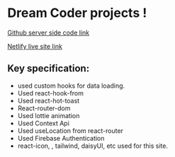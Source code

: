 

# Dream Coder projects !

[Github server side code link](https://github.com/programming-hero-web-course2/b6-quiz-crackerz-atikdev-bd.git)


[Netlify live site link](https://quiz-camp-site.netlify.app/)

## Key specification:
* used custom hooks for data loading.
* Used react-hook-from
* Used react-hot-toast
* React-router-dom
* Used lottie animation
* Used Context Api 
* Used useLocation from react-router
* Used Firebase Authentication 
* react-icon, , tailwind, daisyUI, etc used for this site.
